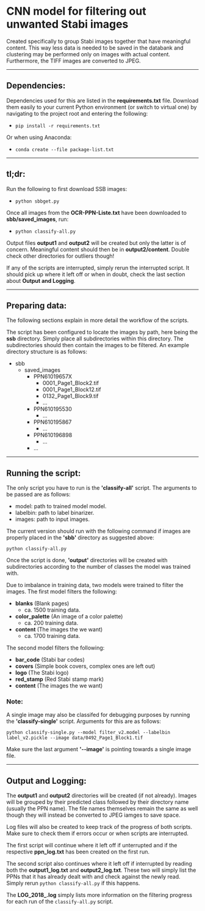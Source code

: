 # CNN model for filtering out unwanted Stabi images
Created specifically to group Stabi images together that have meaningful content. This way less data is needed to be saved in the databank and clustering may be performed only on images with actual content. Furthermore, the TIFF images are converted to JPEG.

---
## Dependencies:
Dependencies used for this are listed in the **requirements.txt** file. Download them easily to your current Python environment (or switch to virtual one) by navigating to the project root and entering the following:
* `pip install -r requirements.txt`

Or when using Anaconda:
* `conda create --file package-list.txt`

---
## tl;dr:
Run the following to first download SSB images:
* `python sbbget.py`

Once all images from the **OCR-PPN-Liste.txt** have been downloaded to **sbb/saved_images**, run:
* `python classify-all.py`

Output files **output1** and **output2** will be created but only the latter is of concern. Meaningful content should then be in **output2/content**. Double check other directories for outliers though!

If any of the scripts are interrupted, simply rerun the interrupted script. It should pick up where it left off or when in doubt, check the last section about **Output and Logging**.

---
## Preparing data:
The following sections explain in more detail the workflow of the scripts.

The script has been configured to locate the images by path, here being the **ssb** directory. Simply place all subdirectories within this directory. The subdirectories should then contain the images to be filtered. An example directory structure is as follows:

* sbb
    * saved_images
        * PPN61019657X
            * 0001_Page1_Block2.tif
            * 0001_Page1_Block12.tif
            * 0132_Page1_Block9.tif
            * ...
        * PPN610195530
            * ...
        * PPN610195867
            * ...
        * PPN610196898
            * ...
        * ...

---
## Running the script:
The only script you have to run is the **'classify-all'** script. The arguments to be passed are as follows:

* model: path to trained model model.
* labelbin: path to label binarizer.
* images: path to input images.

The current version should run with the following command if images are properly placed in the **'sbb'** directory as suggested above:

`python classify-all.py`

Once the script is done, **'output'** directories will be created with subdirectories according to the number of classes the model was trained with.

Due to imbalance in training data, two models were trained to filter the images. The first model filters the following:
* **blanks** (Blank pages)
    * ca. 1500 training data.
* **color_palette** (An image of a color palette)
    *  ca. 200 training data.
* **content** (The images the we want) 
    * ca. 1700 training data.

The second model filters the following:
* **bar_code** (Stabi bar codes)
* **covers** (Simple book covers, complex ones are left out)
* **logo** (The Stabi logo)
* **red_stamp** (Red Stabi stamp mark)
* **content** (The images the we want)

### Note:
A single image may also be classifed for debugging purposes by running the **'classify-single'** script. Arguments for this are as follows:

`python classify-single.py --model filter_v2.model --labelbin label_v2.pickle --image data/0492_Page1_Block1.tif`

Make sure the last argument **'--image'** is pointing towards a single image file.

---
## Output and Logging:
The **output1** and **output2** directories will be created (if not already). Images will be grouped by their predicted class followed by their directory name (usually the PPN name). The file names themselves remain the same as well though they will instead be converted to JPEG iamges to save space.

Log files will also be created to keep track of the progress of both scripts. Make sure to check them if errors occur or when scripts are interrupted.

The first script will continue where it left off if unterrupted and if the respective **ppn_log.txt** has been created on the first run.

The second script also continues where it left off if interrupted by reading both the **output1_log.txt** and **output2_log.txt**. These two will simply list the PPNs that it has already dealt with and check against the newly read. Simply rerun `python classify-all.py` if this happens.

The **LOG_2018_.log** simply lists more information on the filtering progress for each run of the `classify-all.py` script.

